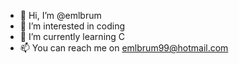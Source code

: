- 👋 Hi, I’m @emlbrum
- 👀 I’m interested in coding
- 🌱 I’m currently learning C
- 📫 You can reach me on emlbrum99@hotmail.com
